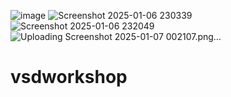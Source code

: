 ![image](https://github.com/user-attachments/assets/7e8a2d6a-be2d-419c-8792-254548f4c133)
![Screenshot 2025-01-06 230339](https://github.com/user-attachments/assets/4434f6fd-49e9-4be6-a023-d94594500b35)
![Screenshot 2025-01-06 232049](https://github.com/user-attachments/assets/61562f12-44f1-4aaf-88dd-a3034d605276)
![Uploading Screenshot 2025-01-07 002107.png…]()




# vsdworkshop

